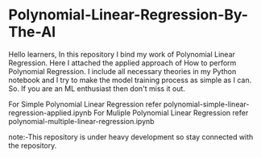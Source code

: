 # Polynomial-Linear-Regression-By-The-AI
Hello learners, In this repository I bind my work of Polynomial Linear Regression. Here I attached the applied approach of How to perform Polynomial Regression.
I include all necessary theories in my Python notebook and I try to make the model training process as simple as I can.
So. If you are an ML enthusiast then don't miss it out.

For Simple Polynomial Linear Regression refer polynomial-simple-linear-regression-applied.ipynb
For Muliple Polynomial Linear Regression refer polynomial-multiple-linear-regression.ipynb

note:-This repository is under heavy development so stay connected with the repository.
